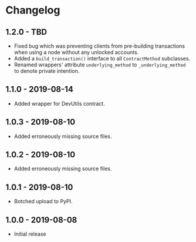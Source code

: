 # Changelog

## 1.2.0 - TBD

-   Fixed bug which was preventing clients from pre-building transactions when using a node without any unlocked accounts.
-   Added a `build_transaction()` interface to all `ContractMethod` subclasses.
-   Renamed wrappers' attribute `underlying_method` to `_underlying_method` to denote private intention.

## 1.1.0 - 2019-08-14

-   Added wrapper for DevUtils contract.

## 1.0.3 - 2019-08-10

-   Added erroneously missing source files.

## 1.0.2 - 2019-08-10

-   Added erroneously missing source files.

## 1.0.1 - 2019-08-10

-   Botched upload to PyPI.

## 1.0.0 - 2019-08-08

-   Initial release
